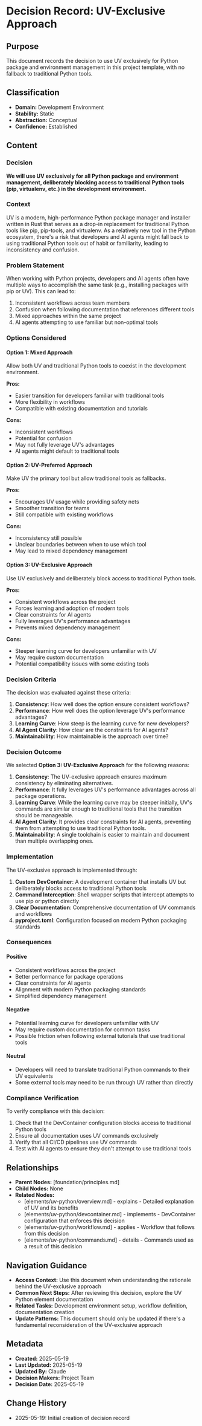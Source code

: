 # Decision Record: UV-Exclusive Approach

## Purpose
This document records the decision to use UV exclusively for Python package and environment management in this project template, with no fallback to traditional Python tools.

## Classification
- **Domain:** Development Environment
- **Stability:** Static
- **Abstraction:** Conceptual
- **Confidence:** Established

## Content

### Decision

**We will use UV exclusively for all Python package and environment management, deliberately blocking access to traditional Python tools (pip, virtualenv, etc.) in the development environment.**

### Context

UV is a modern, high-performance Python package manager and installer written in Rust that serves as a drop-in replacement for traditional Python tools like pip, pip-tools, and virtualenv. As a relatively new tool in the Python ecosystem, there's a risk that developers and AI agents might fall back to using traditional Python tools out of habit or familiarity, leading to inconsistency and confusion.

### Problem Statement

When working with Python projects, developers and AI agents often have multiple ways to accomplish the same task (e.g., installing packages with pip or UV). This can lead to:

1. Inconsistent workflows across team members
2. Confusion when following documentation that references different tools
3. Mixed approaches within the same project
4. AI agents attempting to use familiar but non-optimal tools

### Options Considered

#### Option 1: Mixed Approach
Allow both UV and traditional Python tools to coexist in the development environment.

**Pros:**
- Easier transition for developers familiar with traditional tools
- More flexibility in workflows
- Compatible with existing documentation and tutorials

**Cons:**
- Inconsistent workflows
- Potential for confusion
- May not fully leverage UV's advantages
- AI agents might default to traditional tools

#### Option 2: UV-Preferred Approach
Make UV the primary tool but allow traditional tools as fallbacks.

**Pros:**
- Encourages UV usage while providing safety nets
- Smoother transition for teams
- Still compatible with existing workflows

**Cons:**
- Inconsistency still possible
- Unclear boundaries between when to use which tool
- May lead to mixed dependency management

#### Option 3: UV-Exclusive Approach
Use UV exclusively and deliberately block access to traditional Python tools.

**Pros:**
- Consistent workflows across the project
- Forces learning and adoption of modern tools
- Clear constraints for AI agents
- Fully leverages UV's performance advantages
- Prevents mixed dependency management

**Cons:**
- Steeper learning curve for developers unfamiliar with UV
- May require custom documentation
- Potential compatibility issues with some existing tools

### Decision Criteria

The decision was evaluated against these criteria:

1. **Consistency**: How well does the option ensure consistent workflows?
2. **Performance**: How well does the option leverage UV's performance advantages?
3. **Learning Curve**: How steep is the learning curve for new developers?
4. **AI Agent Clarity**: How clear are the constraints for AI agents?
5. **Maintainability**: How maintainable is the approach over time?

### Decision Outcome

We selected **Option 3: UV-Exclusive Approach** for the following reasons:

1. **Consistency**: The UV-exclusive approach ensures maximum consistency by eliminating alternatives.
2. **Performance**: It fully leverages UV's performance advantages across all package operations.
3. **Learning Curve**: While the learning curve may be steeper initially, UV's commands are similar enough to traditional tools that the transition should be manageable.
4. **AI Agent Clarity**: It provides clear constraints for AI agents, preventing them from attempting to use traditional Python tools.
5. **Maintainability**: A single toolchain is easier to maintain and document than multiple overlapping ones.

### Implementation

The UV-exclusive approach is implemented through:

1. **Custom DevContainer**: A development container that installs UV but deliberately blocks access to traditional Python tools
2. **Command Interception**: Shell wrapper scripts that intercept attempts to use pip or python directly
3. **Clear Documentation**: Comprehensive documentation of UV commands and workflows
4. **pyproject.toml**: Configuration focused on modern Python packaging standards

### Consequences

#### Positive

- Consistent workflows across the project
- Better performance for package operations
- Clear constraints for AI agents
- Alignment with modern Python packaging standards
- Simplified dependency management

#### Negative

- Potential learning curve for developers unfamiliar with UV
- May require custom documentation for common tasks
- Possible friction when following external tutorials that use traditional tools

#### Neutral

- Developers will need to translate traditional Python commands to their UV equivalents
- Some external tools may need to be run through UV rather than directly

### Compliance Verification

To verify compliance with this decision:

1. Check that the DevContainer configuration blocks access to traditional Python tools
2. Ensure all documentation uses UV commands exclusively
3. Verify that all CI/CD pipelines use UV commands
4. Test with AI agents to ensure they don't attempt to use traditional tools

## Relationships
- **Parent Nodes:** [foundation/principles.md]
- **Child Nodes:** None
- **Related Nodes:** 
  - [elements/uv-python/overview.md] - explains - Detailed explanation of UV and its benefits
  - [elements/uv-python/devcontainer.md] - implements - DevContainer configuration that enforces this decision
  - [elements/uv-python/workflow.md] - applies - Workflow that follows from this decision
  - [elements/uv-python/commands.md] - details - Commands used as a result of this decision

## Navigation Guidance
- **Access Context:** Use this document when understanding the rationale behind the UV-exclusive approach
- **Common Next Steps:** After reviewing this decision, explore the UV Python element documentation
- **Related Tasks:** Development environment setup, workflow definition, documentation creation
- **Update Patterns:** This document should only be updated if there's a fundamental reconsideration of the UV-exclusive approach

## Metadata
- **Created:** 2025-05-19
- **Last Updated:** 2025-05-19
- **Updated By:** Claude
- **Decision Makers:** Project Team
- **Decision Date:** 2025-05-19

## Change History
- 2025-05-19: Initial creation of decision record
